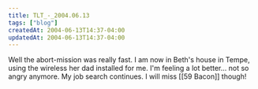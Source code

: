 ```yaml
---
title: TLT_-_2004.06.13
tags: ["blog"]
createdAt: 2004-06-13T14:37-04:00
updatedAt: 2004-06-13T14:37-04:00
---
```


Well the abort-mission was really fast. I am now in Beth's house in Tempe, using the wireless her dad installed for me. I'm feeling a lot better... not so angry anymore. My job search continues. I will miss [[59 Bacon]] though!

